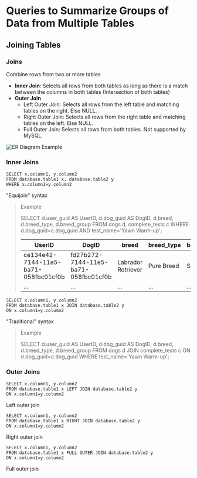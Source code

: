 # Queries to Summarize Groups of Data from Multiple Tables
## Joining Tables
### Joins
Combine rows from two or more tables

* **Inner Join**: Selects all rows from both tables as long as there is a match between the columns in both tables (Intersection of both tables)
* **Outer Join**
  * Left Outer Join: Selects all rows from the left table and matching tables on the right. Else NULL.
  * Right Outer Join: Selects all rows from the right table and matching tables on the left. Else NULL.
  * Full Outer Join: Selects all rows from both tables. Not supported by MySQL.

![ER Diagram Example](https://github.com/digadigadoo/Managing_Big_Data_with_MySQL/blob/master/images/joins_overview.png)

### Inner Joins
```
SELECT x.column1, y.column2
FROM database.table1 x, database.table2 y
WHERE x.column1=y.column2
```
"Equijoin" syntax

>Example
>
>SELECT d.user_guid AS UserID, d.dog_guid AS DogID,
d.breed, d.breed_type, d.breed_group
>FROM dogs d, complete_tests c
>WHERE d.dog_guid=c.dog_guid AND test_name='Yawn Warm-up';
>
>|UserID|DogID|breed|breed_type|breed_group|
>|----|----|----|----|----|
>|ce134e42-7144-11e5-ba71-058fbc01cf0b|fd27b272-7144-11e5-ba71-058fbc01cf0b|Labrador Retriever|Pure Breed|Sporting|
>|...|...|...|...|...|

```
SELECT x.column1, y.column2
FROM database.table1 x JOIN database.table2 y
ON x.column1=y.column2
```
"Traditional" syntax

>Example
>
>SELECT d.user_guid AS UserID, d.dog_guid AS DogID, d.breed, d.breed_type, d.breed_group
>FROM dogs d JOIN complete_tests c
>ON d.dog_guid=c.dog_guid
>WHERE test_name='Yawn Warm-up';

### Outer Joins
```
SELECT x.column1, y.column2
FROM database.table1 x LEFT JOIN database.table2 y
ON x.column1=y.column2
```
Left outer join

```
SELECT x.column1, y.column2
FROM database.table1 x RIGHT JOIN database.table2 y
ON x.column1=y.column2
```
Right outer join

```
SELECT x.column1, y.column2
FROM database.table1 x FULL OUTER JOIN database.table2 y
ON x.column1=y.column2
```
Full outer join
